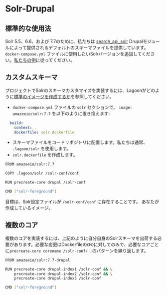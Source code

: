 # Solr-Drupal

## 標準的な使用法

Solr 5.5、6.6、および 7.7のために、私たちは [search\_api\_solr](https://www.drupal.org/project/search_api_solr) Drupalモジュールによって提供されるデフォルトのスキーマファイルを提供しています。 `docker-compose.yml` ファイルに使用したいSolrバージョンを追加してください。[私たちの例](https://github.com/amazeeio/drupal-example-simple/blob/63b3fc613260d5192b7e2dd0167c6fc85d8d9162/docker-compose.yml#L110)に従ってください。

## カスタムスキーマ

プロジェクトでSolrのスキーマカスタマイズを実装するには、Lagoonがどのように[標準のイメージを作成するか](https://github.com/uselagoon/lagoon-images/blob/main/images/solr-drupal/7.7.Dockerfile)を参照してください。

* `docker-compose.yml` ファイルの `solr` セクションで、 `image: amazeeio/solr:7.7` を以下のように置き換えます:

```yaml title="docker-compose.yml"
  build:
    context: .
    dockerfile: solr.dockerfile
```

* スキーマファイルをコードリポジトリに配置します。私たちは通常、 `.lagoon/solr` を使用します。
* `solr.dockerfile` を作成します。

```bash title="solr.dockerfile"
FROM amazeeio/solr:7.7

COPY .lagoon/solr /solr-conf/conf

RUN precreate-core drupal /solr-conf

CMD ["solr-foreground"]
```

目標は、Solr設定ファイルが `/solr-conf/conf` に存在することです。 あなたが作成しているイメージ。

## 複数のコア

複数のコアを実装するには、上記のように自分自身のSolrスキーマを出荷する必要があります。必要な変更はDockerfileの`CMD`に対してのみで、必要なコアごとに`precreate-core corename /solr-conf/ ;`のパターンを繰り返します。

```bash title="solr.dockerfile"
FROM amazeeio/solr:7.7-drupal

RUN precreate-core drupal-index1 /solr-conf && \
    precreate-core drupal-index2 /solr-conf && \
    precreate-core drupal-index3 /solr-conf

CMD ["solr-foreground"]
```
